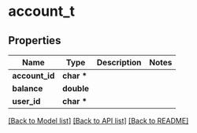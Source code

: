# account_t

## Properties
Name | Type | Description | Notes
------------ | ------------- | ------------- | -------------
**account_id** | **char \*** |  | 
**balance** | **double** |  | 
**user_id** | **char \*** |  | 

[[Back to Model list]](../README.md#documentation-for-models) [[Back to API list]](../README.md#documentation-for-api-endpoints) [[Back to README]](../README.md)


